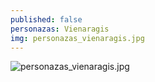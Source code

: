 ```yaml
---
published: false
personazas: Vienaragis
img: personazas_vienaragis.jpg
---
```

![personazas_vienaragis.jpg]({{site.baseurl}}/img/personazai/personazas_vienaragis.jpg)

